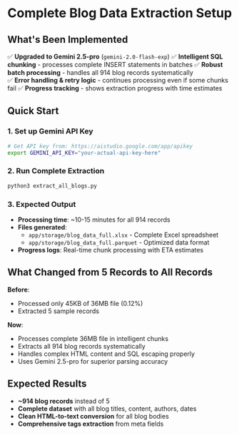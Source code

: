 # Complete Blog Data Extraction Setup

## What's Been Implemented

✅ **Upgraded to Gemini 2.5-pro** (`gemini-2.0-flash-exp`)
✅ **Intelligent SQL chunking** - processes complete INSERT statements in batches
✅ **Robust batch processing** - handles all 914 blog records systematically  
✅ **Error handling & retry logic** - continues processing even if some chunks fail
✅ **Progress tracking** - shows extraction progress with time estimates

## Quick Start

### 1. Set up Gemini API Key
```bash
# Get API key from: https://aistudio.google.com/app/apikey
export GEMINI_API_KEY="your-actual-api-key-here"
```

### 2. Run Complete Extraction
```bash
python3 extract_all_blogs.py
```

### 3. Expected Output
- **Processing time**: ~10-15 minutes for all 914 records
- **Files generated**:
  - `app/storage/blog_data_full.xlsx` - Complete Excel spreadsheet  
  - `app/storage/blog_data_full.parquet` - Optimized data format
- **Progress logs**: Real-time chunk processing with ETA estimates

## What Changed from 5 Records to All Records

**Before**: 
- Processed only 45KB of 36MB file (0.12%)
- Extracted 5 sample records

**Now**:
- Processes complete 36MB file in intelligent chunks
- Extracts all 914 blog records systematically
- Handles complex HTML content and SQL escaping properly
- Uses Gemini 2.5-pro for superior parsing accuracy

## Expected Results
- **~914 blog records** instead of 5
- **Complete dataset** with all blog titles, content, authors, dates
- **Clean HTML-to-text conversion** for all blog bodies
- **Comprehensive tags extraction** from meta fields